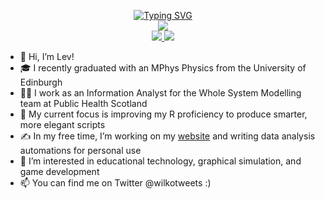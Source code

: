 <p align="center">
<a href="https://github.com/lwilko">
    <img src="https://readme-typing-svg.demolab.com?font=Fira+Code&duration=2500&pause=1000&color=1FAAFFFF&center=true&vCenter=true&width=435&lines=Levin+Wilkinson" alt="Typing SVG" />
</a>
<br>

<a href="https://lwilko.github.io/">
    <img src="https://img.shields.io/badge/Website-lwilko.github.io-blue?style=for-the-badge">
</a> 

<br>

<a href="https://www.linkedin.com/in/l-wilko/">
    <img src="https://img.shields.io/badge/linkedin-%230077B5.svg?style=for-the-badge&logo=linkedin&logoColor=white">
</a>
<a href="https://www.twitter.com/wilkotweets">
    <img src="https://img.shields.io/badge/Twitter-%231DA1F2.svg?style=for-the-badge&logo=Twitter&logoColor=white">
</a>

</p>

- 👋 Hi, I’m Lev!
- 🎓 I recently graduated with an MPhys Physics from the University of Edinburgh
- 👨‍💻 I work as an Information Analyst for the Whole System Modelling team at Public Health Scotland
- 🌱 My current focus is improving my R proficiency to produce smarter, more elegant scripts
- ✍️ In my free time, I’m working on my [website](https://lwilko.github.io/) and writing data analysis automations for personal use
- 👀 I’m interested in educational technology, graphical simulation, and game development
- 📫 You can find me on Twitter @wilkotweets :)


<!---
lwilko/lwilko is a ✨ special ✨ repository because its `README.md` (this file) appears on your GitHub profile.
You can click the Preview link to take a look at your changes.
--->
